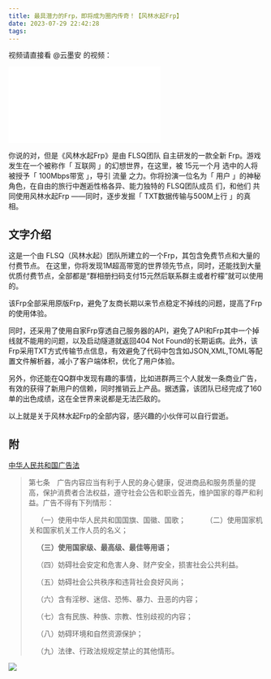 ```yaml
---
title: 最具潜力的Frp，即将成为圈内传奇！【风林水起Frp】
date: 2023-07-29 22:42:28
tags:
---
```

视频请直接看 @云墨安 的视频：
<iframe src="//player.bilibili.com/player.html?aid=274055120&bvid=BV1Cc411F7pW&cid=1214857081&page=1" scrolling="no" border="0" frameborder="no" framespacing="0" allowfullscreen="true"> </iframe>

你说的对，但是《风林水起Frp》是由 FLSQ团队 自主研发的一款全新 Frp。游戏发生在一个被称作「 互联网 」的幻想世界，在这里，被 15元一个月 选中的人将被授予「 100Mbps带宽 」，导引 流量 之力。你将扮演一位名为「 用户 」的神秘角色，在自由的旅行中邂逅性格各异、能力独特的 FLSQ团队成员 们，和他们 共同使用风林水起Frp ——同时，逐步发掘「 TXT数据传输与500M上行 」的真相。​

## 文字介绍

这是一个由 FLSQ（风林水起）团队所建立的一个Frp，其包含免费节点和大量的付费节点。
在这里，你将发现1M超高带宽的世界领先节点，同时，还能找到大量优质付费节点，全部都是“群相册扫码支付15元然后联系群主或者柠檬”就可以使用的。

该Frp全部采用原版Frp，避免了友商长期以来节点稳定不掉线的问题，提高了Frp的使用体验。

同时，还采用了使用自家Frp穿透自己服务器的API，避免了API和Frp其中一个掉线就不能用的问题，以及启动隧道就返回404 Not Found的长期诟病。此外，该Frp采用TXT方式传输节点信息，有效避免了代码中包含如JSON,XML,TOML等配置文件解析器，减小了客户端体积，优化了用户体验。

另外，你还能在QQ群中发现有趣的事情，比如进群两三个人就发一条商业广告，有效的获得了新用户的信赖，同时推销云上产品。据透露，该团队已经完成了160单的出色成绩，这在全世界来说都是无法匹敌的。

以上就是关于风林水起Frp的全部内容，感兴趣的小伙伴可以自行尝逝。

## 附

[中华人民共和国广告法](https://www.gov.cn/govweb/fwxx/bw/spypjgj/content_505656.htm)

> 第七条　广告内容应当有利于人民的身心健康，促进商品和服务质量的提高，保护消费者合法权益，遵守社会公告和职业首先，维护国家的尊严和利益。广告不得有下列情形：
> 
>    （一）使用中华人民共和国国旗、国徽、国歌；
>    
>    （二）使用国家机关和国家机关工作人员的名义；
>
>    **（三）使用国家级、最高级、最佳等用语；**
>
>    （四）妨碍社会安定和危害人身、财产安全，损害社会公共利益。
>
>    （五）妨碍社会公共秩序和违背社会良好风尚；
>
>    （六）含有淫秽、迷信、恐怖、暴力、丑恶的内容；
>
>    （七）含有民族、种族、宗教、性别歧视的内容；
>
>    （八）妨碍环境和自然资源保护；
>
>    （九）法律、行政法规规定禁止的其他情形。

![](https://pan.1l1.icu/f/WYGFq/Screenshot_20230127_001538_tv.danmaku.bili_edit_86754238775303.jpg)